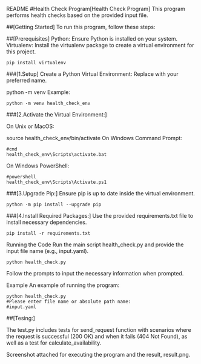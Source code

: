 <font size=”7”>README</font>
#Health Check Program[Health Check Program]
This program performs health checks based on the provided input file.

##[Getting Started]
To run this program, follow these steps:

##[Prerequisites]
Python: Ensure Python is installed on your system. 
Virtualenv: Install the virtualenv package to create a virtual environment for this project.
```
pip install virtualenv
```
###[1.Setup]
Create a Python Virtual Environment:
Replace <virtual-environment-name> with your preferred name.

python<version> -m venv <virtual-environment-name>
Example:
```
python -m venv health_check_env
```

###[2.Activate the Virtual Environment:]

On Unix or MacOS:

source health_check_env/bin/activate
On Windows Command Prompt:

```
#cmd
health_check_env\Scripts\activate.bat
```

On Windows PowerShell:
```
#powershell
health_check_env\Scripts\Activate.ps1
```
###[3.Upgrade Pip:]
Ensure pip is up to date inside the virtual environment.
```
python -m pip install --upgrade pip
```
###[4.Install Required Packages:]
Use the provided requirements.txt file to install necessary dependencies.
```
pip install -r requirements.txt
```
Running the Code
Run the main script health_check.py and provide the input file name (e.g., input.yaml).
```
python health_check.py
```
Follow the prompts to input the necessary information when prompted.

Example
An example of running the program:
```
python health_check.py
#Please enter file name or absolute path name: 
#input.yaml
```

##[Tesing:]

The test.py includes tests for send_request function with scenarios where the request is successful (200 OK) and when it fails (404 Not Found), as well as a test for calculate_availability.


Screenshot attached for executing the program and the result, result.png.
